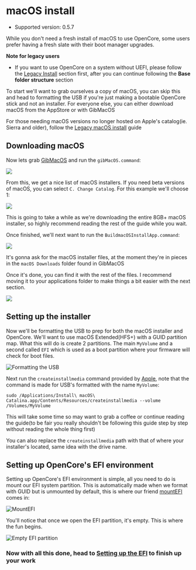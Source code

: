 # macOS install

* Supported version: 0.5.7

While you don't need a fresh install of macOS to use OpenCore, some users prefer having a fresh slate with their boot manager upgrades.

**Note for legacy users**

* If you want to use OpenCore on a system without UEFI, please follow the [Legacy Install](https://dortania.github.io/OpenCore-Desktop-Guide/extras/legacy.html) section first, after you can continue following the **Base folder structure** section

To start we'll want to grab ourselves a copy of macOS, you can skip this and head to formatting the USB if you're just making a bootable OpenCore stick and not an installer. For everyone else, you can either download macOS from the AppStore or with GibMacOS

For those needing macOS versions no longer hosted on Apple's catalog\(ie. Sierra and older\), follow the [Legacy macOS install](https://github.com/dortania/OpenCore-Desktop-Guide/blob/master/installer-guide/legacy-mac-install.md) guide

## Downloading macOS

Now lets grab [GibMacOS](https://github.com/corpnewt/gibMacOS) and run the `gibMacOS.command`:

![](../.gitbook/assets/gib.png)

From this, we get a nice list of macOS installers. If you need beta versions of macOS, you can select `C. Change Catalog`. For this example we'll choose 1:

![](../.gitbook/assets/gib-process.png)

This is going to take a while as we're downloading the entire 8GB+ macOS installer, so highly recommend reading the rest of the guide while you wait.

Once finished, we'll next want to run the `BuildmacOSInstallApp.command`:

![](../.gitbook/assets/gib-location.png)

It's gonna ask for the macOS installer files, at the moment they're in pieces in the `macOS Downloads` folder found in GibMacOS

Once it's done, you can find it with the rest of the files. I recommend moving it to your applications folder to make things a bit easier with the next section.

![](../.gitbook/assets/gib-done.png)

## Setting up the installer

Now we'll be formatting the USB to prep for both the macOS installer and OpenCore. We'll want to use macOS Extended\(HFS+\) with a GUID partition map. What this will do is create 2 partitions. The main `MyVolume` and a second called `EFI` which is used as a boot partition where your firmware will check for boot files.

![Formatting the USB](../.gitbook/assets/format-usb.png)

Next run the `createinstallmedia` command provided by [Apple](https://support.apple.com/en-us/HT201372), note that the command is made for USB's formatted with the name `MyVolume`:

```text
sudo /Applications/Install\ macOS\ Catalina.app/Contents/Resources/createinstallmedia --volume /Volumes/MyVolume
```

This will take some time so may want to grab a coffee or continue reading the guide\(to be fair you really shouldn't be following this guide step by step without reading the whole thing first\)

You can also replace the `createinstallmedia` path with that of where your installer's located, same idea with the drive name.

## Setting up OpenCore's EFI environment

Setting up OpenCore's EFI environment is simple, all you need to do is mount our EFI system partition. This is automatically made when we format with GUID but is unmounted by default, this is where our friend [mountEFI](https://github.com/corpnewt/MountEFI) comes in:

![MountEFI](../.gitbook/assets/mount-efi-usb.png)

You'll notice that once we open the EFI partition, it's empty. This is where the fun begins.

![Empty EFI partition](../.gitbook/assets/base-efi%20%281%29.png)

### Now with all this done, head to [Setting up the EFI](../opencore-efi.md) to finish up your work

